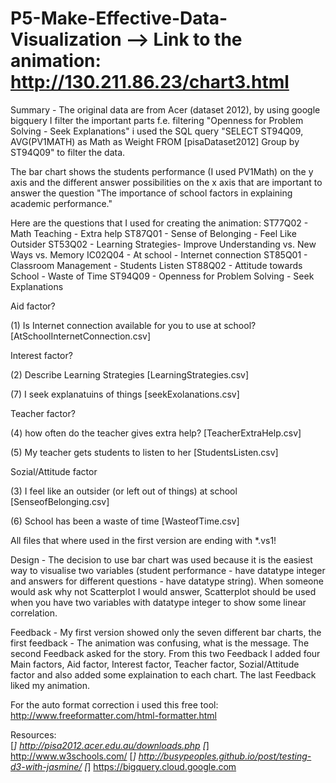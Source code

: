 # P5-Make-Effective-Data-Visualization --> Link to the animation: http://130.211.86.23/chart3.html

Summary - The original data are from Acer (dataset 2012), by using google bigquery I filter the important parts f.e. filtering "Openness for Problem Solving - Seek Explanations" i used the SQL query
"SELECT ST94Q09, AVG(PV1MATH) as Math as Weight FROM [pisaDataset2012] Group by ST94Q09" to filter the data.

The bar chart shows the students performance (I used PV1Math) on the y axis and the different answer possibilities on the x axis that are important to answer the question "The importance of school factors in explaining academic performance."

Here are the questions that I used for creating the animation:
ST77Q02 - Math Teaching - Extra help
ST87Q01 - Sense of Belonging - Feel Like Outsider
ST53Q02 - Learning Strategies- Improve Understanding vs. New Ways vs. Memory
IC02Q04 - At school - Internet connection
ST85Q01 - Classroom Management - Students Listen
ST88Q02 - Attitude towards School - Waste of Time
ST94Q09 - Openness for Problem Solving - Seek Explanations


Aid factor?

(1) Is Internet connection available for you to use at school?
    [AtSchoolInternetConnection.csv]

Interest factor?

(2) Describe Learning Strategies
    [LearningStrategies.csv]

(7) I seek explanatuins of things
    [seekExolanations.csv]

Teacher factor?

(4) how often do the teacher gives extra help?
    [TeacherExtraHelp.csv]

(5) My teacher gets students to listen to her
    [StudentsListen.csv]


Sozial/Attitude factor

(3) I feel like an outsider (or left out of things) at school
    [SenseofBelonging.csv]

(6) School has been a waste of time
    [WasteofTime.csv]

All files that where used in the first version are ending with *.vs1!

Design - The decision to use bar chart was used because it is the easiest way to visualise two variables (student performance - have datatype integer and answers for different questions - have datatype string). When someone would ask why not Scatterplot I would answer, Scatterplot should be used when you have two variables with datatype integer to show some linear correlation. 

Feedback - My first version showed only the seven different bar charts, the first feedback - The animation was confusing, what is the message. The second Feedback asked for the story. 
From this two Feedback I added four Main factors, Aid factor, Interest factor, Teacher factor, Sozial/Attitude factor and also added some explaination to each chart. The last Feedback liked my animation.

For the auto format correction i used this free tool:
http://www.freeformatter.com/html-formatter.html

Resources:  
[*] http://pisa2012.acer.edu.au/downloads.php
[*] http://www.w3schools.com/
[*] http://busypeoples.github.io/post/testing-d3-with-jasmine/
[*] https://bigquery.cloud.google.com
